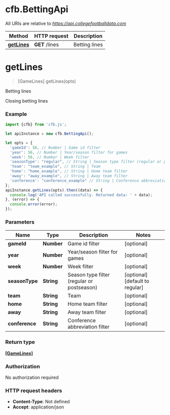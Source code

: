 # cfb.BettingApi

All URIs are relative to *https://api.collegefootballdata.com*

Method | HTTP request | Description
------------- | ------------- | -------------
[**getLines**](BettingApi.md#getLines) | **GET** /lines | Betting lines


<a name="getLines"></a>
# **getLines**
> [GameLines] getLines(opts)

Betting lines

Closing betting lines

### Example
```javascript
import {cfb} from 'cfb.js';

let apiInstance = new cfb.BettingApi();

let opts = { 
  'gameId': 56, // Number | Game id filter
  'year': 56, // Number | Year/season filter for games
  'week': 56, // Number | Week filter
  'seasonType': "regular", // String | Season type filter (regular or postseason)
  'team': "team_example", // String | Team
  'home': "home_example", // String | Home team filter
  'away': "away_example", // String | Away team filter
  'conference': "conference_example" // String | Conference abbreviation filter
};
apiInstance.getLines(opts).then((data) => {
  console.log('API called successfully. Returned data: ' + data);
}, (error) => {
  console.error(error);
});

```

### Parameters

Name | Type | Description  | Notes
------------- | ------------- | ------------- | -------------
 **gameId** | **Number**| Game id filter | [optional] 
 **year** | **Number**| Year/season filter for games | [optional] 
 **week** | **Number**| Week filter | [optional] 
 **seasonType** | **String**| Season type filter (regular or postseason) | [optional] [default to regular]
 **team** | **String**| Team | [optional] 
 **home** | **String**| Home team filter | [optional] 
 **away** | **String**| Away team filter | [optional] 
 **conference** | **String**| Conference abbreviation filter | [optional] 

### Return type

[**[GameLines]**](GameLines.md)

### Authorization

No authorization required

### HTTP request headers

 - **Content-Type**: Not defined
 - **Accept**: application/json

